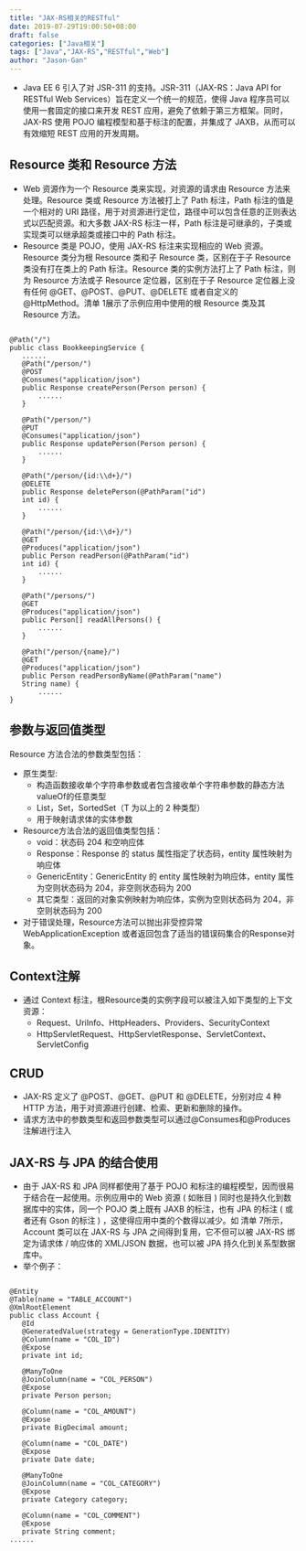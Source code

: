 ```yaml
---
title: "JAX-RS相关的RESTful"
date: 2019-07-29T19:00:50+08:00
draft: false
categories: ["Java相关"]
tags: ["Java","JAX-RS","RESTful","Web"]
author: "Jason·Gan"
---
```


* Java EE 6 引入了对 JSR-311 的支持。JSR-311（JAX-RS：Java API for RESTful Web Services）旨在定义一个统一的规范，使得 Java 程序员可以使用一套固定的接口来开发 REST 应用，避免了依赖于第三方框架。同时，JAX-RS 使用 POJO 编程模型和基于标注的配置，并集成了 JAXB，从而可以有效缩短 REST 应用的开发周期。  

## Resource 类和 Resource 方法  
* Web 资源作为一个 Resource 类来实现，对资源的请求由 Resource 方法来处理。Resource 类或 Resource 方法被打上了 Path 标注，Path 标注的值是一个相对的 URI 路径，用于对资源进行定位，路径中可以包含任意的正则表达式以匹配资源。和大多数 JAX-RS 标注一样，Path 标注是可继承的，子类或实现类可以继承超类或接口中的 Path 标注。  
* Resource 类是 POJO，使用 JAX-RS 标注来实现相应的 Web 资源。Resource 类分为根 Resource 类和子 Resource 类，区别在于子 Resource 类没有打在类上的 Path 标注。Resource 类的实例方法打上了 Path 标注，则为 Resource 方法或子 Resource 定位器，区别在于子 Resource 定位器上没有任何 @GET、@POST、@PUT、@DELETE 或者自定义的 @HttpMethod。清单 1展示了示例应用中使用的根 Resource 类及其 Resource 方法。  
```  

@Path("/") 
public class BookkeepingService { 
   ...... 
   @Path("/person/") 
   @POST 
   @Consumes("application/json") 
   public Response createPerson(Person person) { 
       ...... 
   } 
 
   @Path("/person/") 
   @PUT 
   @Consumes("application/json") 
   public Response updatePerson(Person person) { 
       ...... 
   } 
 
   @Path("/person/{id:\\d+}/") 
   @DELETE 
   public Response deletePerson(@PathParam("id") 
   int id) { 
       ...... 
   } 
 
   @Path("/person/{id:\\d+}/") 
   @GET 
   @Produces("application/json") 
   public Person readPerson(@PathParam("id") 
   int id) { 
       ...... 
   } 
 
   @Path("/persons/") 
   @GET 
   @Produces("application/json") 
   public Person[] readAllPersons() { 
       ...... 
   } 
 
   @Path("/person/{name}/") 
   @GET 
   @Produces("application/json") 
   public Person readPersonByName(@PathParam("name") 
   String name) { 
       ...... 
} 
```  

## 参数与返回值类型  
Resource 方法合法的参数类型包括：
* 原生类型:
    * 构造函数接收单个字符串参数或者包含接收单个字符串参数的静态方法 valueOf的任意类型
    * List<T>，Set<T>，SortedSet<T>（T 为以上的 2 种类型）
    * 用于映射请求体的实体参数
* Resource方法合法的返回值类型包括：
    * void：状态码 204 和空响应体
    * Response：Response 的 status 属性指定了状态码，entity 属性映射为响应体
    * GenericEntity：GenericEntity 的 entity 属性映射为响应体，entity 属性为空则状态码为 204，非空则状态码为 200
    * 其它类型：返回的对象实例映射为响应体，实例为空则状态码为 204，非空则状态码为 200
* 对于错误处理，Resource方法可以抛出非受控异常 WebApplicationException 或者返回包含了适当的错误码集合的Response对象。  

## Context注解  
* 通过 Context 标注，根Resource类的实例字段可以被注入如下类型的上下文资源：
    * Request、UriInfo、HttpHeaders、Providers、SecurityContext
    * HttpServletRequest、HttpServletResponse、ServletContext、ServletConfig 

## CRUD  
* JAX-RS 定义了 @POST、@GET、@PUT 和 @DELETE，分别对应 4 种 HTTP 方法，用于对资源进行创建、检索、更新和删除的操作。  
* 请求方法中的参数类型和返回参数类型可以通过@Consumes和@Produces注解进行注入  

## JAX-RS 与 JPA 的结合使用  
* 由于 JAX-RS 和 JPA 同样都使用了基于 POJO 和标注的编程模型，因而很易于结合在一起使用。示例应用中的 Web 资源 ( 如账目 ) 同时也是持久化到数据库中的实体，同一个 POJO 类上既有 JAXB 的标注，也有 JPA 的标注 ( 或者还有 Gson 的标注 ) ，这使得应用中类的个数得以减少。如 清单 7所示，Account 类可以在 JAX-RS 与 JPA 之间得到复用，它不但可以被 JAX-RS 绑定为请求体 / 响应体的 XML/JSON 数据，也可以被 JPA 持久化到关系型数据库中。  
* 举个例子：  
```  

@Entity 
@Table(name = "TABLE_ACCOUNT") 
@XmlRootElement 
public class Account { 
   @Id 
   @GeneratedValue(strategy = GenerationType.IDENTITY) 
   @Column(name = "COL_ID") 
   @Expose 
   private int id; 
 
   @ManyToOne 
   @JoinColumn(name = "COL_PERSON") 
   @Expose 
   private Person person; 
 
   @Column(name = "COL_AMOUNT") 
   @Expose 
   private BigDecimal amount; 
 
   @Column(name = "COL_DATE") 
   @Expose 
   private Date date; 
 
   @ManyToOne 
   @JoinColumn(name = "COL_CATEGORY") 
   @Expose 
   private Category category; 
 
   @Column(name = "COL_COMMENT") 
   @Expose 
   private String comment; 
......
```